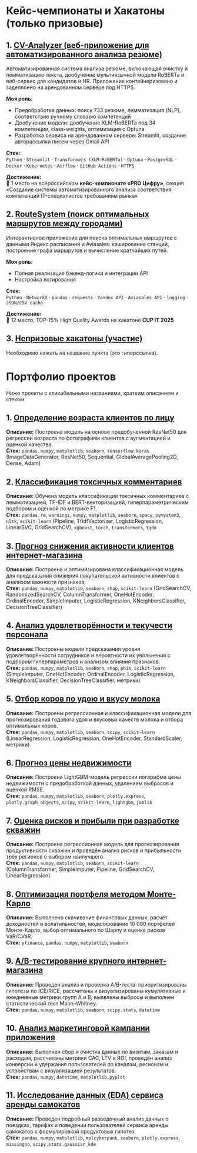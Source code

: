 # Кейс-чемпионаты и Хакатоны (только призовые)

## 1. [CV-Analyzer (веб-приложение для автоматизированного анализа резюме)](https://github.com/Akim-norfeg/cv-analyzer-gazprom-neft)
Автоматизированная система анализа резюме, включающая очистку и лемматизацию текста, дообучение мультиязычной модели RoBERTa и веб-сервис для кандидатов и HR. Приложение контейнеризовано и задеплоено на арендованном сервере под HTTPS.
 
**Моя роль:**  
- Предобработка данных: поиск 733 резюме, лемматизация (NLP), соответствие ручному словарю компетенций  
- Дообучение модели: дообучение XLM-RoBERTa под 34 компетенции, class-weights, оптимизация с Optuna  
- Разработка сервиса на арендованном сервере: Streamlit, создание авторассылки писем через Gmail API

**Стек:**  
`Python` · `Streamlit` · `Transformers (XLM-RoBERTa)` · `Optuna` · `PostgreSQL` · `Docker` · `Kubernetes` · `Airflow` · `GitHub Actions` · `HTTPS`

**Достижение:**  
🥇 1 место на всероссийском **кейс-чемпионате «PRO Цифру»**, секция «Создание системы автоматизированного анализа соответствия компетенций IT-специалистов требованиям рынка»

## 2. [RouteSystem (поиск оптимальных маршрутов между городами)](https://github.com/Akim-norfeg/Portfolio/tree/main/Хакатоны/CUP%20IT%202025%20-%20Анализ%20данных)
Интерактивное приложение для поиска оптимальных маршрутов с данными Яндекс.расписаний и Aviasales: кэширование станций, построение графа маршрутов и вычисление кратчайших путей.

**Моя роль:**  
- Полная реализация бэкенд-логики и интеграции API  
- Настройка логирования  

**Стек:**  
`Python` · `NetworkX` · `pandas` · `requests` · `Yandex API` · `Aviasales API` · `logging` · `JSON/CSV cache`

**Достижение:**  
🏅 12 место, TOP-15% High Quality Awards на хакатоне **CUP IT 2025**  

## 3. [Непризовые хакатоны (участие)](https://github.com/Akim-norfeg/Portfolio/tree/main/Хакатоны)
Необходимо нажать на название пункта (это гиперссылка).


# Портфолио проектов

Ниже проекты с кликабельными названиями, кратким описанием и стеком.

## 1. [Определение возраста клиентов по лицу](https://github.com/Akim-norfeg/Portfolio-DS-ML/blob/main/projects%20ds%20ml/Определение%20возраста%20клиентов%20по%20лицу.ipynb)  
   **Описание:** Построена модель на основе предобученной ResNet50 для регрессии возраста по фотографиям клиентов с аугментацией и оценкой качества.  
   **Стек:** `pandas`, `numpy`, `matplotlib`, `seaborn`, `tensorflow.keras` (ImageDataGenerator, ResNet50, Sequential, GlobalAveragePooling2D, Dense, Adam)

## 2. [Классификация токсичных комментариев](https://github.com/Akim-norfeg/Portfolio-DS-ML/blob/main/projects%20ds%20ml/Классификация%20токсичных%20комментариев.ipynb)  
   **Описание:** Обучена модель классификации токсичных комментариев с лемматизацией, TF-IDF и BERT-векторизацией, гиперпараметрическим подбором и оценкой по метрике F1.  
   **Стек:** `pandas`, `re`, `warnings`, `numpy`, `matplotlib`, `seaborn`, `spacy`, `pymystem3`, `nltk`, `scikit-learn` (Pipeline, TfidfVectorizer, LogisticRegression, LinearSVC, GridSearchCV), `xgboost`, `torch`, `transformers`, `tqdm`

## 3. [Прогноз снижения активности клиентов интернет-магазина](https://github.com/Akim-norfeg/Portfolio-DS-ML/blob/main/projects%20ds%20ml/Прогноз%20снижения%20активности%20клиентов%20интернет-магазина.ipynb)  
   **Описание:** Построена и оптимизирована классификационная модель для предсказания снижения покупательской активности клиентов с анализом важности признаков.  
   **Стек:** `pandas`, `numpy`, `matplotlib`, `seaborn`, `shap`, `scikit-learn` (GridSearchCV, RandomizedSearchCV, ColumnTransformer, OneHotEncoder, OrdinalEncoder, SimpleImputer, LogisticRegression, KNeighborsClassifier, DecisionTreeClassifier)

## 4. [Анализ удовлетворённости и текучести персонала](https://github.com/Akim-norfeg/Portfolio-DS-ML/blob/main/projects%20ds%20ml/Анализ%20удовлетворённости%20и%20текучести%20персонала.ipynb)  
   **Описание:** Построены модели предсказания уровня удовлетворённости сотрудников и вероятности их увольнения с подбором гиперпараметров и анализом влияния признаков.  
   **Стек:** `pandas`, `numpy`, `matplotlib`, `seaborn`, `shap`, `phik`, `scikit-learn` (SimpleImputer, OneHotEncoder, OrdinalEncoder, LogisticRegression, KNeighborsClassifier, DecisionTreeClassifier, метрики)

## 5. [Отбор коров по удою и вкусу молока](https://github.com/Akim-norfeg/Portfolio-DS-ML/blob/main/projects%20ds%20ml/Отбор%20коров%20по%20удою%20и%20вкусу%20молока.ipynb)  
   **Описание:** Построены регрессионная и классификационная модели для прогнозирования годового удоя и вкусовых качеств молока и отбора оптимальных коров.  
   **Стек:** `pandas`, `numpy`, `matplotlib`, `seaborn`, `scipy`, `scikit-learn` (LinearRegression, LogisticRegression, OneHotEncoder, StandardScaler, метрики)

## 6. [Прогноз цены недвижимости](https://github.com/Akim-norfeg/Portfolio-DS-ML/blob/main/projects%20ds%20ml/Прогноз%20цены%20недвижимости.ipynb)  
   **Описание:** Построена LightGBM-модель регрессии логарифма цены недвижимости с предобработкой данных, удалением выбросов и оценкой RMSE.  
   **Стек:** `pandas`, `numpy`, `matplotlib`, `seaborn`, `plotly.express`, `plotly.graph_objects`, `scipy`, `scikit-learn`, `lightgbm`, `joblib`

## 7. [Оценка рисков и прибыли при разработке скважин](https://github.com/Akim-norfeg/Portfolio-DS-ML/blob/main/projects%20ds%20ml/Оценка%20рисков%20и%20прибыли%20при%20разработке%20скважин.ipynb)  
   **Описание:** Построена регрессионная модель для прогнозирования продуктивности скважин и проведён анализ рисков и прибыльности трёх регионов с выбором наилучшего.  
   **Стек:** `pandas`, `numpy`, `matplotlib`, `seaborn`, `scikit-learn` (ColumnTransformer, SimpleImputer, Pipeline, GridSearchCV, LinearRegression)

## 8. [Оптимизация портфеля методом Монте-Карло](https://github.com/Akim-norfeg/Portfolio-DS-ML/blob/main/projects%20ds%20ml/Оптимизация%20портфеля%20методом%20Монте-Карло.ipynb)  
   **Описание:** Выполнено скачивание финансовых данных, расчёт доходностей и волатильностей, моделирование 10 000 портфелей Монте-Карло, выбор оптимального по Шарпу и оценка рисков VaR/CVaR.  
   **Стек:** `yfinance`, `pandas`, `numpy`, `matplotlib`, `seaborn`

## 9. [A/B-тестирование крупного интернет-магазина](https://github.com/Akim-norfeg/Portfolio-DS-ML/blob/main/projects%20data%20analyst/AB-тестирование%20крупного%20интернет-магазина.ipynb)  
   **Описание:** Проведен анализ и проверка A/B-теста: приоритизированы гипотезы по ICE/RICE, рассчитаны и визуализированы кумулятивные и ежедневные метрики групп A и B, выявлены выбросы и выполнен статистический тест Mann–Whitney.  
   **Стек:** `pandas`, `numpy`, `matplotlib`, `seaborn`, `scipy.stats`, `datetime`

## 10. [Анализ маркетинговой кампании приложения](https://github.com/Akim-norfeg/Portfolio-DS-ML/blob/main/projects%20data%20analyst/Анализ%20маркетинговой%20кампании%20приложения.ipynb)  
   **Описание:** Выполнен сбор и очистка данных по визитам, заказам и расходам, рассчитаны метрики CAC, LTV и ROI, проведён анализ конверсии и удержания пользователей по каналам, регионам и устройствам с визуализацией результатов.  
    **Стек:** `pandas`, `numpy`, `datetime`, `matplotlib.pyplot`

## 11. [Исследование данных (EDA) сервиса аренды самокатов](https://github.com/Akim-norfeg/Portfolio-DS-ML/blob/main/projects%20ds%20ml/Исследование%20данных%20сервиса%20аренды%20самокатов.ipynb)  
   **Описание:** Проведен подробный разведочный анализ данных о поездках, тарифах и поведении пользователей сервиса аренды самокатов с формулировкой продуктовых гипотез.  
   **Стек:** `pandas`, `numpy`, `matplotlib`, `mplcyberpunk`, `seaborn`, `plotly.express`, `missingno`, `scipy.stats.gaussian_kde`
